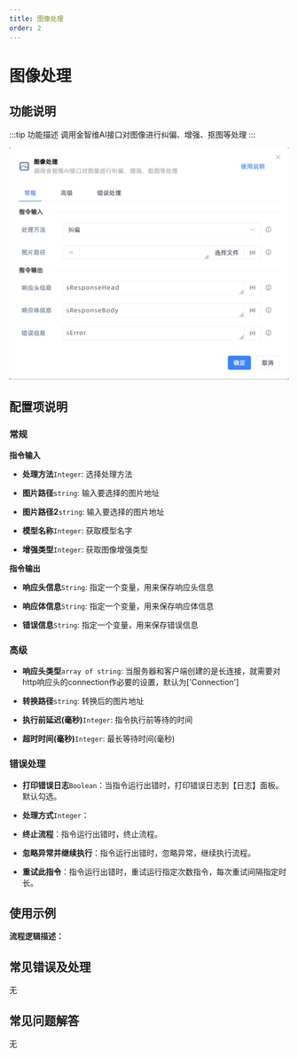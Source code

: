 ```yaml
---
title: 图像处理
order: 2
---
```


# 图像处理

## 功能说明

:::tip 功能描述
调用金智维AI接口对图像进行纠偏、增强、抠图等处理
:::

![图像处理](../../../assets/图像处理_command.png)

## 配置项说明

### 常规

**指令输入**

- **处理方法**`Integer`: 选择处理方法

- **图片路径**`string`: 输入要选择的图片地址

- **图片路径2**`string`: 输入要选择的图片地址

- **模型名称**`Integer`: 获取模型名字

- **增强类型**`Integer`: 获取图像增强类型


**指令输出**

- **响应头信息**`String`: 指定一个变量，用来保存响应头信息

- **响应体信息**`String`: 指定一个变量，用来保存响应体信息

- **错误信息**`String`: 指定一个变量，用来保存错误信息

### 高级

- **响应头类型**`array of string`: 当服务器和客户端创建的是长连接，就需要对http响应头的connection作必要的设置，默认为['Connection']

- **转换路径**`string`: 转换后的图片地址

- **执行前延迟(毫秒)**`Integer`: 指令执行前等待的时间

- **超时时间(毫秒)**`Integer`: 最长等待时间(毫秒)

### 错误处理

- **打印错误日志**`Boolean`：当指令运行出错时，打印错误日志到【日志】面板。默认勾选。

- **处理方式**`Integer`：

 - **终止流程**：指令运行出错时，终止流程。

 - **忽略异常并继续执行**：指令运行出错时，忽略异常，继续执行流程。

 - **重试此指令**：指令运行出错时，重试运行指定次数指令，每次重试间隔指定时长。

## 使用示例

**流程逻辑描述：** 

## 常见错误及处理

无

## 常见问题解答

无

